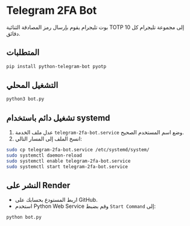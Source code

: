 # Telegram 2FA Bot

بوت تليجرام يقوم بإرسال رمز المصادقة الثنائية TOTP إلى مجموعة تليجرام كل 10 دقائق.

## المتطلبات

```bash
pip install python-telegram-bot pyotp
```

## التشغيل المحلي

```bash
python3 bot.py
```

## تشغيل دائم باستخدام systemd

1. عدل ملف الخدمة `telegram-2fa-bot.service` وضع اسم المستخدم الصحيح.
2. انسخ الملف إلى المسار التالي:

```bash
sudo cp telegram-2fa-bot.service /etc/systemd/system/
sudo systemctl daemon-reload
sudo systemctl enable telegram-2fa-bot.service
sudo systemctl start telegram-2fa-bot.service
```

## النشر على Render

- اربط المستودع بحسابك على GitHub.
- استخدم Python Web Service وقم بضبط `Start Command` إلى:

```bash
python bot.py
```

